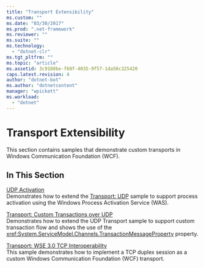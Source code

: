 ```yaml
---
title: "Transport Extensibility"
ms.custom: ""
ms.date: "03/30/2017"
ms.prod: ".net-framework"
ms.reviewer: ""
ms.suite: ""
ms.technology: 
  - "dotnet-clr"
ms.tgt_pltfrm: ""
ms.topic: "article"
ms.assetid: 3c9108be-f60f-4035-9f57-1da58c325420
caps.latest.revision: 4
author: "dotnet-bot"
ms.author: "dotnetcontent"
manager: "wpickett"
ms.workload: 
  - "dotnet"
---
```

# Transport Extensibility
This section contains samples that demonstrate custom transports in Windows Communication Foundation (WCF).  
  
## In This Section  
 [UDP Activation](../../../../docs/framework/wcf/samples/udp-activation.md)  
 Demonstrates how to extend the [Transport: UDP](../../../../docs/framework/wcf/samples/transport-udp.md) sample to support process activation using the Windows Process Activation Service (WAS).  
  
 [Transport: Custom Transactions over UDP](../../../../docs/framework/wcf/samples/transport-custom-transactions-over-udp-sample.md)  
 Demonstrates how to extend the UDP Transport sample to support custom transaction flow and shows the use of the <xref:System.ServiceModel.Channels.TransactionMessageProperty> property.  
  
 [Transport: WSE 3.0 TCP Interoperability](../../../../docs/framework/wcf/samples/transport-wse-3-0-tcp-interoperability.md)  
 This sample demonstrates how to implement a TCP duplex session as a custom Windows Communication Foundation (WCF) transport.
